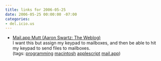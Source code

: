 ```yaml
---
title: links for 2006-05-25
date: 2006-05-25 00:00:00 -07:00
categories:
- del.icio.us
---
```


<ul class="delicious">
	<li>
		<div class="delicious-link"><a href="http://www.aaronsw.com/weblog/001054">Mail.app Mutt (Aaron Swartz: The Weblog)</a></div>
		<div class="delicious-extended">I want this but assign my keypad to mailboxes, and then be able to hit my keypad to send files to mailboxes.</div>
		<div class="delicious-tags">(tags: <a href="http://del.icio.us/torrez/programming">programming</a> <a href="http://del.icio.us/torrez/macintosh">macintosh</a> <a href="http://del.icio.us/torrez/applescript">applescript</a> <a href="http://del.icio.us/torrez/mail.app">mail.app</a>)</div>
	</li>
</ul>
